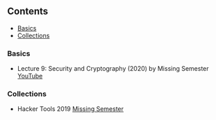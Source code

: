 ## Contents

* [Basics](#basics)
* [Collections](#collections)

### Basics
* Lecture 9: Security and Cryptography (2020) by Missing Semester [YouTube](https://youtu.be/tjwobAmnKTo)


### Collections
* Hacker Tools 2019 [Missing Semester](https://www.youtube.com/playlist?list=PLyzOVJj3bHQuiujH1lpn8cA9dsyulbYRv)

